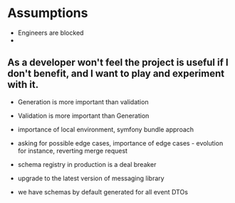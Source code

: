 # Assumptions
- Engineers are blocked 
- 



## As a developer won't feel the project is useful if I don't benefit, and I want to play and experiment with it.

- Generation is more important than validation
- Validation is more important than Generation


- importance of local environment, symfony bundle approach


- asking for possible edge cases, importance of edge cases - evolution for instance, reverting merge request

- schema registry in production is a deal breaker

- upgrade to the latest version of messaging library

- we have schemas by default generated for all event DTOs

